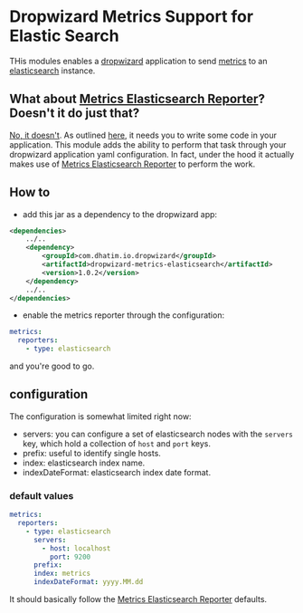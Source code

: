 # Dropwizard Metrics Support for Elastic Search

THis modules enables a [dropwizard][dw] application to send
[metrics][dwm] to an [elasticsearch][e] instance.

## What about [Metrics Elasticsearch Reporter][mer]? Doesn't it do just that?

[No, it doesn't][dwi]. As outlined [here][merc], it needs you to write
some code in your application. This module adds the ability to perform
that task through your dropwizard application yaml configuration. In
fact, under the hood it actually makes use of
[Metrics Elasticsearch Reporter][mer] to perform the work.

## How to

- add this jar as a dependency to the dropwizard app:

```xml
<dependencies>
    ../..
    <dependency>
        <groupId>com.dhatim.io.dropwizard</groupId>
        <artifactId>dropwizard-metrics-elasticsearch</artifactId>
        <version>1.0.2</version>
    </dependency>
    ../..
</dependencies>
```

- enable the metrics reporter through the configuration:

```yaml
metrics:
  reporters:
    - type: elasticsearch
```

and you're good to go.

## configuration

The configuration is somewhat limited right now:

- servers: you can configure a set of elasticsearch nodes with the
`servers` key, which hold a collection of `host` and `port` keys.
- prefix: useful to identify single hosts.
- index: elasticsearch index name.
- indexDateFormat: elasticsearch index date format.

### default values

```yaml
metrics:
  reporters:
    - type: elasticsearch
      servers:
        - host: localhost
          port: 9200
      prefix:
      index: metrics
      indexDateFormat: yyyy.MM.dd
```

It should basically follow the [Metrics Elasticsearch Reporter][mer]
defaults.

[dw]: http://www.dropwizard.io
[dwm]: http://metrics.dropwizard.io
[e]: https://www.elastic.co/products/elasticsearch
[mer]: https://github.com/elastic/elasticsearch-metrics-reporter-java
[dwi]: https://github.com/dropwizard/dropwizard/issues/1277
[merc]: https://github.com/elastic/elasticsearch-metrics-reporter-java#configuration
